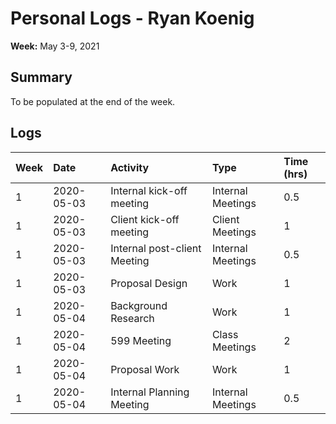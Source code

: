 # Personal Logs - Ryan Koenig

**Week:** May 3-9, 2021
## Summary

To be populated at the end of the week.

## Logs

| Week | Date       | Activity                     | Type              | Time (hrs) |
| :--- | :--------- | :--------------------------- | :---------------- | :--------- |
| 1    | 2020-05-03 | Internal kick-off meeting    | Internal Meetings | 0.5        |
| 1    | 2020-05-03 | Client kick-off meeting      | Client Meetings   | 1          |
| 1    | 2020-05-03 | Internal post-client Meeting | Internal Meetings | 0.5        |
| 1    | 2020-05-03 | Proposal Design              | Work              | 1          |
| 1    | 2020-05-04 | Background Research          | Work              | 1          |
| 1    | 2020-05-04 | 599 Meeting                  | Class Meetings    | 2          |
| 1    | 2020-05-04 | Proposal Work                | Work              | 1          |
| 1    | 2020-05-04 | Internal Planning Meeting    | Internal Meetings | 0.5        |